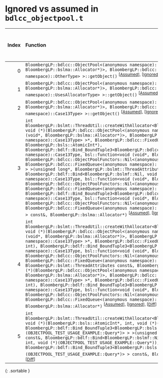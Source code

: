 # Ignored vs assumed in `bdlcc_objectpool.t`

<script src="../sorttable.js"></script>

|   Index | Function                                                                                                                                                                                                                                                                                                                                                                                                                                                                                                                                                                                                                                                                                                                                                                                                                                                                                                                                                                                                                                                                                                                                                                                                                                                                                                                                                                                                                                                                                                                                                                                                                                                                                                                                |   Difference in number of lines |   Function size difference in bytes |   Number of lines in assumed build | Number of bytes in assumed build   |   Number of lines in ignored build | Number of bytes in ignored build   |
|--------:|:----------------------------------------------------------------------------------------------------------------------------------------------------------------------------------------------------------------------------------------------------------------------------------------------------------------------------------------------------------------------------------------------------------------------------------------------------------------------------------------------------------------------------------------------------------------------------------------------------------------------------------------------------------------------------------------------------------------------------------------------------------------------------------------------------------------------------------------------------------------------------------------------------------------------------------------------------------------------------------------------------------------------------------------------------------------------------------------------------------------------------------------------------------------------------------------------------------------------------------------------------------------------------------------------------------------------------------------------------------------------------------------------------------------------------------------------------------------------------------------------------------------------------------------------------------------------------------------------------------------------------------------------------------------------------------------------------------------------------------------|--------------------------------:|------------------------------------:|-----------------------------------:|:-----------------------------------|-----------------------------------:|:-----------------------------------|
|       0 | `BloombergLP::bdlcc::ObjectPool<(anonymous namespace)::OtherType, bsl::function<void (void*, BloombergLP::bslma::Allocator*)>, BloombergLP::bdlcc::ObjectPoolFunctors::Nil<(anonymous namespace)::OtherType> >::getObject()` <sup>\[[Assumed](0-assume)\], \[[Ignored](0-none)\], \[[Diff](0-diff.html)\]                                                                                                                                                                                                                                                                                                                                                                                                                                                                                                                                                                                                                                                                                                                                                                                                                                                                                                                                                                                                                                                                                                                                                                                                                                                                                                                                                                                                                               |                              -1 |                                   0 |                                528 | 4,262,656                          |                                528 | 4,262,640                          |
|       1 | `BloombergLP::bdlcc::ObjectPool<(anonymous namespace)::UsesAllocatorType, bsl::function<void (void*, BloombergLP::bslma::Allocator*)>, BloombergLP::bdlcc::ObjectPoolFunctors::Nil<(anonymous namespace)::UsesAllocatorType> >::getObject()` <sup>\[[Assumed](1-assume)\], \[[Ignored](1-none)\], \[[Diff](1-diff.html)\]                                                                                                                                                                                                                                                                                                                                                                                                                                                                                                                                                                                                                                                                                                                                                                                                                                                                                                                                                                                                                                                                                                                                                                                                                                                                                                                                                                                                               |                              -1 |                                   0 |                                528 | 4,262,128                          |                                528 | 4,262,112                          |
|       2 | `BloombergLP::bdlcc::ObjectPool<(anonymous namespace)::Case13Type, bsl::function<void (void*, BloombergLP::bslma::Allocator*)>, BloombergLP::bdlcc::ObjectPoolFunctors::Nil<(anonymous namespace)::Case13Type> >::getObject()` <sup>\[[Assumed](2-assume)\], \[[Ignored](2-none)\], \[[Diff](2-diff.html)\]                                                                                                                                                                                                                                                                                                                                                                                                                                                                                                                                                                                                                                                                                                                                                                                                                                                                                                                                                                                                                                                                                                                                                                                                                                                                                                                                                                                                                             |                              -2 |                                 -16 |                                608 | 4,265,168                          |                                624 | 4,265,152                          |
|       3 | `int BloombergLP::bslmt::ThreadUtil::createWithAllocator<BloombergLP::bdlf::Bind<BloombergLP::bslmf::Nil, void (*)(BloombergLP::bdlcc::ObjectPool<(anonymous namespace)::Case13Type, bsl::function<void (void*, BloombergLP::bslma::Allocator*)>, BloombergLP::bdlcc::ObjectPoolFunctors::Nil<(anonymous namespace)::Case13Type> >*, BloombergLP::bdlcc::FixedQueue<(anonymous namespace)::Case13Type*>*, BloombergLP::bsls::AtomicInt*), BloombergLP::bdlf::Bind_BoundTuple3<BloombergLP::bdlcc::ObjectPool<(anonymous namespace)::Case13Type, bsl::function<void (void*, BloombergLP::bslma::Allocator*)>, BloombergLP::bdlcc::ObjectPoolFunctors::Nil<(anonymous namespace)::Case13Type> >*, BloombergLP::bdlcc::FixedQueue<(anonymous namespace)::Case13Type*>*, BloombergLP::bsls::AtomicInt*> > >(unsigned long*, BloombergLP::bslmt::ThreadAttributes const&, BloombergLP::bdlf::Bind<BloombergLP::bslmf::Nil, void (*)(BloombergLP::bdlcc::ObjectPool<(anonymous namespace)::Case13Type, bsl::function<void (void*, BloombergLP::bslma::Allocator*)>, BloombergLP::bdlcc::ObjectPoolFunctors::Nil<(anonymous namespace)::Case13Type> >*, BloombergLP::bdlcc::FixedQueue<(anonymous namespace)::Case13Type*>*, BloombergLP::bsls::AtomicInt*), BloombergLP::bdlf::Bind_BoundTuple3<BloombergLP::bdlcc::ObjectPool<(anonymous namespace)::Case13Type, bsl::function<void (void*, BloombergLP::bslma::Allocator*)>, BloombergLP::bdlcc::ObjectPoolFunctors::Nil<(anonymous namespace)::Case13Type> >*, BloombergLP::bdlcc::FixedQueue<(anonymous namespace)::Case13Type*>*, BloombergLP::bsls::AtomicInt*> > const&, BloombergLP::bslma::Allocator*)` <sup>\[[Assumed](3-assume)\], \[[Ignored](3-none)\], \[[Diff](3-diff.html)\] |                              -8 |                                 -32 |                                352 | 4,268,576                          |                                384 | 4,268,576                          |
|       4 | `int BloombergLP::bslmt::ThreadUtil::createWithAllocator<BloombergLP::bdlf::Bind<BloombergLP::bslmf::Nil, void (*)(BloombergLP::bdlcc::ObjectPool<(anonymous namespace)::Case13Type, bsl::function<void (void*, BloombergLP::bslma::Allocator*)>, BloombergLP::bdlcc::ObjectPoolFunctors::Nil<(anonymous namespace)::Case13Type> >*, BloombergLP::bdlcc::FixedQueue<(anonymous namespace)::Case13Type*>*, int), BloombergLP::bdlf::Bind_BoundTuple3<BloombergLP::bdlcc::ObjectPool<(anonymous namespace)::Case13Type, bsl::function<void (void*, BloombergLP::bslma::Allocator*)>, BloombergLP::bdlcc::ObjectPoolFunctors::Nil<(anonymous namespace)::Case13Type> >*, BloombergLP::bdlcc::FixedQueue<(anonymous namespace)::Case13Type*>*, int> > >(unsigned long*, BloombergLP::bslmt::ThreadAttributes const&, BloombergLP::bdlf::Bind<BloombergLP::bslmf::Nil, void (*)(BloombergLP::bdlcc::ObjectPool<(anonymous namespace)::Case13Type, bsl::function<void (void*, BloombergLP::bslma::Allocator*)>, BloombergLP::bdlcc::ObjectPoolFunctors::Nil<(anonymous namespace)::Case13Type> >*, BloombergLP::bdlcc::FixedQueue<(anonymous namespace)::Case13Type*>*, int), BloombergLP::bdlf::Bind_BoundTuple3<BloombergLP::bdlcc::ObjectPool<(anonymous namespace)::Case13Type, bsl::function<void (void*, BloombergLP::bslma::Allocator*)>, BloombergLP::bdlcc::ObjectPoolFunctors::Nil<(anonymous namespace)::Case13Type> >*, BloombergLP::bdlcc::FixedQueue<(anonymous namespace)::Case13Type*>*, int> > const&, BloombergLP::bslma::Allocator*)` <sup>\[[Assumed](4-assume)\], \[[Ignored](4-none)\], \[[Diff](4-diff.html)\]                                                                                                         |                              -8 |                                 -32 |                                352 | 4,269,152                          |                                384 | 4,269,184                          |
|       5 | `int BloombergLP::bslmt::ThreadUtil::createWithAllocator<BloombergLP::bdlf::Bind<BloombergLP::bslmf::Nil, void (*)(BloombergLP::bsls::AtomicInt*, int, void (*)(OBJECTPOOL_TEST_USAGE_EXAMPLE::Query*)), BloombergLP::bdlf::Bind_BoundTuple3<BloombergLP::bsls::AtomicInt*, int, void (*)(OBJECTPOOL_TEST_USAGE_EXAMPLE::Query*)> > >(unsigned long*, BloombergLP::bslmt::ThreadAttributes const&, BloombergLP::bdlf::Bind<BloombergLP::bslmf::Nil, void (*)(BloombergLP::bsls::AtomicInt*, int, void (*)(OBJECTPOOL_TEST_USAGE_EXAMPLE::Query*)), BloombergLP::bdlf::Bind_BoundTuple3<BloombergLP::bsls::AtomicInt*, int, void (*)(OBJECTPOOL_TEST_USAGE_EXAMPLE::Query*)> > const&, BloombergLP::bslma::Allocator*)` <sup>\[[Assumed](5-assume)\], \[[Ignored](5-none)\], \[[Diff](5-diff.html)\]                                                                                                                                                                                                                                                                                                                                                                                                                                                                                                                                                                                                                                                                                                                                                                                                                                                                                                                                     |                              -8 |                                 -32 |                                352 | 4,278,064                          |                                384 | 4,278,128                          |
{: .sortable }
